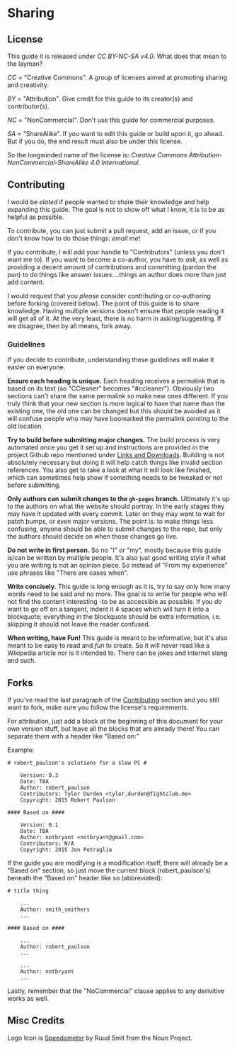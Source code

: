 # Sharing #

## License ##

This guide it is released under _CC BY-NC-SA v4.0_.
What does that mean to the layman?

_CC_ = "Creative Commons".
A group of licenses aimed at promoting sharing and creativity.

_BY_ = "Attribution".
Give credit for this guide to its creator(s) and contributor(s).

_NC_ = "NonCommercial".
Don't use this guide for commercial purposes.

_SA_ = "ShareAlike".
If you want to edit this guide or build upon it, go ahead. But if you do, the end result must also be under this license.

So the longwinded name of the license is:
_Creative Commons Attribution-NonCommercial-ShareAlike 4.0 International_.


## Contributing ##

I would be _elated_ if people wanted to share their knowledge and help expanding this guide. The goal is not to show off what I know, it is to be as helpful as possible.

To contribute, you can just submit a pull request, add an issue, or if you don't know how to do those things: _email me_!

If you contribute, I will add your handle to "Contributors" (unless you don't want me to). If you want to become a co-author, you have to _ask_, as well as providing a decent amount of contributions and committing (pardon the pun) to do things like answer issues....things an author does more than just add content.

I would request that you _please_ consider contributing or co-authoring before forking (covered below). The point of this guide is to share knowledge. Having multiple versions doesn't ensure that people reading it will get all of it. At the very least, there is no harm in asking/suggesting. If we disagree, then by all means, fork away.


### Guidelines ###

If you decide to contribute, understanding these guidelines will make it easier on everyone.

__Ensure each heading is unique.__
Each heading receives a permalink that is based on its text (so "CCleaner" becomes "#ccleaner"). Obviously two sections can't share the same permalink so make new ones different. If you truly think that your new section is more logical to have that name than the existing one, the old one can be changed but this should be avoided as it will confuse people who may have boomarked the permalink pointing to the old location.

__Try to build before submitting major changes.__
The build process is very automated once you get it set up and instructions are provided in the project Github repo mentioned under [Links and Downloads](#links-and-downloads). Building is not absolutely necessary but doing it will help catch things like invalid section references. You also get to take a look at what it will look like finished, which can sometimes help show if something needs to be tweaked or not before submitting.

__Only authors can submit changes to the `gh-pages` branch.__
Ultimately it's up to the authors on what the website should portray. In the early stages they may have it updated with every commit. Later on they may want to wait for patch bumps, or even major versions. The point is: to make things less confusing, anyone should be able to submit changes to the repo, but only the authors should decide on when those changes go live.

__Do not write in first person.__
So no "I" or "my", mostly because this guide is/can be written by multiple people. It's also just good writing style if what you are writing is not an opinion piece. So instead of "From my experience" use phrases like "There are cases when".

__Write concisely.__
This guide is long enough as it is, try to say only how many words need to be said and no more. The goal is to write for people who will not find the content interesting -to be as accessible as possible. If you _do_ want to go off on a tangent, indent it 4 spaces which will turn it into a blockquote; everything in the blockquote should be extra information, i.e. skipping it should not leave the reader confused.

__When writing, have Fun!__
This guide is meant to be informative, but it's also meant to be easy to read and _fun_ to create. So it will never read like a Wikipedia article nor is it intended to. There can be jokes and internet slang and such.


## Forks ##

If you've read the last paragraph of the [Contributing](#contributing) section and you _still_ want to fork, make sure you follow the license's requirements.

For attribution, just add a block at the beginning of this document for your own version stuff, but leave all the blocks that are already there! You can separate them with a header like "Based on:"

Example:

    # robert_paulson's solutions for a slow PC #
    
        Version: 0.3
        Date: TBA
        Author: robert_paulson
        Contributors: Tyler Durden <tyler.durden@fightclub.me>
        Copyright: 2015 Robert Paulson
    
    #### Based on ####
    
        Version: 0.1
        Date: TBA
        Author: notbryant <notbryant@gmail.com>
        Contributors: N/A
        Copyright: 2015 Jon Petraglia

If the guide you are modifying is a modification itself, there will already be a "Based on" section, so just move the current block (robert_paulson's) beneath the "Based on" header like so (abbreviated):

    # title thing
    
        ...
        Author: smith_smithers
        ...
        
    #### Based on ####
    
        ...
        Author: robert_paulson
        ...
        
        ...
        Author: notbryant
        ...
        

Lastly, remember that the "NoCommercial" clause applies to any derivitive works as well.


## Misc Credits ##

Logo Icon is [Speedometer](https://thenounproject.com/term/speedometer/22554/) by Ruud Smit from the Noun Project.